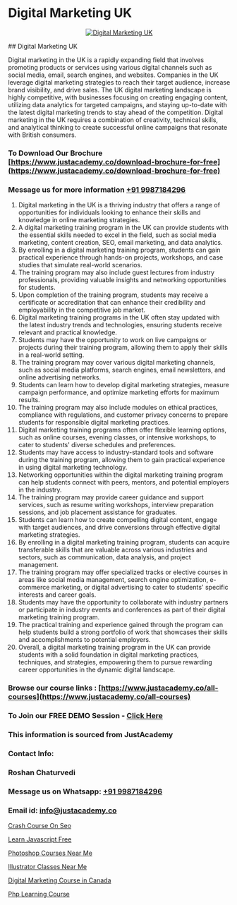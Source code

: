 # Digital Marketing UK

<p align="center">
  <a href="https://justacademy.co/course-detail/digital-marketing">
    <img src="https://justacademy.co/storage2/course_image/1676636720_course_image.webp" alt="Digital Marketing UK">
  </a>
</p>
## Digital Marketing UK

Digital marketing in the UK is a rapidly expanding field that involves promoting products or services using various digital channels such as social media, email, search engines, and websites. Companies in the UK leverage digital marketing strategies to reach their target audience, increase brand visibility, and drive sales. The UK digital marketing landscape is highly competitive, with businesses focusing on creating engaging content, utilizing data analytics for targeted campaigns, and staying up-to-date with the latest digital marketing trends to stay ahead of the competition. Digital marketing in the UK requires a combination of creativity, technical skills, and analytical thinking to create successful online campaigns that resonate with British consumers.
### To Download Our Brochure [https://www.justacademy.co/download-brochure-for-free](https://www.justacademy.co/download-brochure-for-free)
### Message us for more information [+91 9987184296](https://api.whatsapp.com/send?phone=919987184296)
1) Digital marketing in the UK is a thriving industry that offers a range of opportunities for individuals looking to enhance their skills and knowledge in online marketing strategies.
2) A digital marketing training program in the UK can provide students with the essential skills needed to excel in the field, such as social media marketing, content creation, SEO, email marketing, and data analytics.
3) By enrolling in a digital marketing training program, students can gain practical experience through hands-on projects, workshops, and case studies that simulate real-world scenarios.
4) The training program may also include guest lectures from industry professionals, providing valuable insights and networking opportunities for students.
5) Upon completion of the training program, students may receive a certificate or accreditation that can enhance their credibility and employability in the competitive job market.
6) Digital marketing training programs in the UK often stay updated with the latest industry trends and technologies, ensuring students receive relevant and practical knowledge.
7) Students may have the opportunity to work on live campaigns or projects during their training program, allowing them to apply their skills in a real-world setting.
8) The training program may cover various digital marketing channels, such as social media platforms, search engines, email newsletters, and online advertising networks.
9) Students can learn how to develop digital marketing strategies, measure campaign performance, and optimize marketing efforts for maximum results.
10) The training program may also include modules on ethical practices, compliance with regulations, and customer privacy concerns to prepare students for responsible digital marketing practices.
11) Digital marketing training programs often offer flexible learning options, such as online courses, evening classes, or intensive workshops, to cater to students' diverse schedules and preferences.
12) Students may have access to industry-standard tools and software during the training program, allowing them to gain practical experience in using digital marketing technology.
13) Networking opportunities within the digital marketing training program can help students connect with peers, mentors, and potential employers in the industry.
14) The training program may provide career guidance and support services, such as resume writing workshops, interview preparation sessions, and job placement assistance for graduates.
15) Students can learn how to create compelling digital content, engage with target audiences, and drive conversions through effective digital marketing strategies.
16) By enrolling in a digital marketing training program, students can acquire transferable skills that are valuable across various industries and sectors, such as communication, data analysis, and project management.
17) The training program may offer specialized tracks or elective courses in areas like social media management, search engine optimization, e-commerce marketing, or digital advertising to cater to students' specific interests and career goals.
18) Students may have the opportunity to collaborate with industry partners or participate in industry events and conferences as part of their digital marketing training program.
19) The practical training and experience gained through the program can help students build a strong portfolio of work that showcases their skills and accomplishments to potential employers.
20) Overall, a digital marketing training program in the UK can provide students with a solid foundation in digital marketing practices, techniques, and strategies, empowering them to pursue rewarding career opportunities in the dynamic digital landscape.

### Browse our course links : [https://www.justacademy.co/all-courses](https://www.justacademy.co/all-courses) 
### To Join our FREE DEMO Session - [Click Here](https://www.justacademy.co/register-for-course-demo)


### This information is sourced from JustAcademy
### Contact Info:
### Roshan Chaturvedi
### Message us on Whatsapp: [+91 9987184296](https://api.whatsapp.com/send?phone=919987184296)
### Email id: [info@justacademy.co](mailto:info@justacademy.co)
                
[Crash Course On Seo](https://www.linkedin.com/pulse/crash-course-seo-justacademy-sunnyvale-q8ggc?trackingId=fppWdrvdw3hBPYFFCrOKfQ%3D%3D&lipi=urn%3Ali%3Apage%3Ad_flagship3_company_admin%3Bw3FaZuhqQImafpQ55o%2FftQ%3D%3D)

[Learn Javascript Free](https://www.linkedin.com/pulse/learn-javascript-free-justacademy-bhmyc?trackingId=F2fNl4ipxyGozx7BWpcUnQ%3D%3D&lipi=urn%3Ali%3Apage%3Ad_flagship3_company_admin%3BI8wAi6m6RHmFDIiqUS2smQ%3D%3D)

[Photoshop Courses Near Me](https://medium.com/@kumarishimmi99/photoshop-courses-near-me-91e7c9314260)

[Illustrator Classes Near Me](https://medium.com/@akanshapatil/illustrator-classes-near-me-a15d6400a049)

[Digital Marketing Course in Canada](https://justacademyin.github.io/justacademy/digital-marketing-course-in-canada)

[Php Learning Course](https://justacademyin.github.io/justacademy/php-learning-course)

